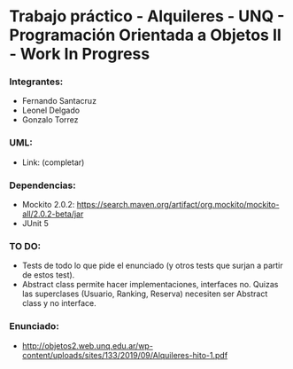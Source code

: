 # Trabajo práctico - Alquileres - UNQ - Programación Orientada a Objetos II - Work In Progress

### Integrantes:
- Fernando Santacruz
- Leonel Delgado
- Gonzalo Torrez

### UML:
- Link: (completar)

### Dependencias:
- Mockito 2.0.2: https://search.maven.org/artifact/org.mockito/mockito-all/2.0.2-beta/jar
- JUnit 5

### TO DO:
- Tests de todo lo que pide el enunciado (y otros tests que surjan a partir de estos test).
- Abstract class permite hacer implementaciones, interfaces no. Quizas las superclases (Usuario, Ranking, Reserva) necesiten ser Abstract class y no interface.

### Enunciado:
- http://objetos2.web.unq.edu.ar/wp-content/uploads/sites/133/2019/09/Alquileres-hito-1.pdf



